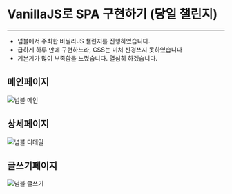 # VanillaJS로 SPA 구현하기 (당일 챌린지)
---
- 넘블에서 주최한 바닐라JS 챌린지를 진행하였습니다.
- 급하게 하루 만에 구현하느라, CSS는 미처 신경쓰지 못하였습니다
- 기본기가 많이 부족함을 느꼈습니다. 열심히 하겠습니다.

## 메인페이지
![넘블 메인](https://user-images.githubusercontent.com/113953473/213473815-c9601499-e2ca-4e02-8383-af5a0c4e8537.PNG)

## 상세페이지
![넘블 디테일](https://user-images.githubusercontent.com/113953473/213474023-21772181-1196-401d-ac14-b0c3701ee14f.PNG)

## 글쓰기페이지
![넘블 글쓰기](https://user-images.githubusercontent.com/113953473/213474072-1a0e443e-7b31-48dc-83b5-8849dcf2176e.PNG)

